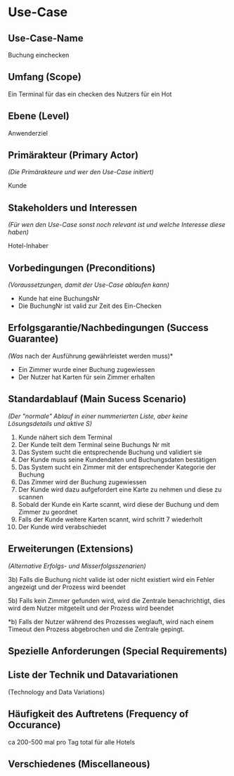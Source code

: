 # Use-Case 

## Use-Case-Name

Buchung einchecken

## Umfang (Scope)
Ein Terminal für das ein checken des Nutzers für ein Hot

## Ebene (Level)

Anwenderziel

## Primärakteur (Primary Actor)
*(Die Primärakteure und wer den Use-Case initiert)*

Kunde

## Stakeholders und Interessen
*(Für wen den Use-Case sonst noch relevant ist und welche Interesse diese haben)*

Hotel-Inhaber

## Vorbedingungen (Preconditions)
*(Voraussetzungen, damit der Use-Case ablaufen kann)*

* Kunde hat eine BuchungsNr
* Die BuchungNr ist valid zur Zeit des Ein-Checken

## Erfolgsgarantie/Nachbedingungen (Success Guarantee)

*(Was* nach der Ausführung gewährleistet werden muss)*

* Ein Zimmer wurde einer Buchung zugewiessen
* Der Nutzer hat Karten für sein Zimmer erhalten

## Standardablauf (Main Sucess Scenario)
*(Der "normale" Ablauf in einer nummerierten Liste, aber keine Lösungsdetails und aktive S)*

1. Kunde nähert sich dem Terminal
2. Der Kunde teilt dem Terminal seine Buchungs Nr mit
3. Das System sucht die entsprechende Buchung und validiert sie
4. Der Kunde muss seine Kundendaten und Buchungsdaten bestätigen
5. Das System sucht ein Zimmer mit der entsprechender Kategorie der Buchung
6. Das Zimmer wird der Buchung zugewiessen
7. Der Kunde wird dazu aufgefordert eine Karte zu nehmen und diese zu scannen
8. Sobald der Kunde ein Karte scannt, wird diese der Buchung und dem Zimmer zu geordnet
9. Falls der Kunde weitere Karten scannt, wird schritt 7 wiederholt
10. Der Kunde wird verabschiedet

## Erweiterungen (Extensions)

*(Alternative Erfolgs- und Misserfolgsszenarien)*

3b) Falls die Buchung nicht valide ist oder nicht existiert wird ein Fehler angezeigt und der Prozess wird beendet

5b) Falls kein Zimmer gefunden wird, wird die Zentrale benachrichtigt, dies wird dem Nutzer mitgeteilt und der Prozess wird beendet

*b) Falls der Nutzer während des Prozesses weglauft, wird nach einem Timeout den Prozess abgebrochen und die Zentrale gepingt.

## Spezielle Anforderungen (Special Requirements)

## Liste der Technik und Datavariationen
(Technology and Data Variations)

## Häufigkeit des Auftretens (Frequency of Occurance)

ca 200-500 mal pro Tag total für alle Hotels

## Verschiedenes (Miscellaneous)